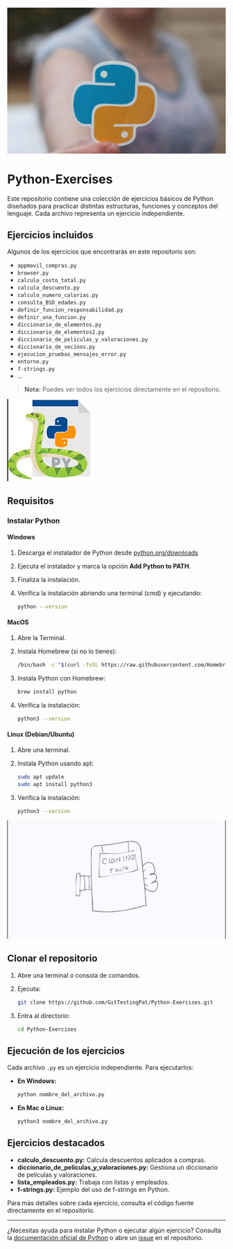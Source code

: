 
![Python Banner](docs/images/python_logo.jpg)

# Python-Exercises

Este repositorio contiene una colección de ejercicios básicos de Python diseñados para practicar distintas estructuras, funciones y conceptos del lenguaje. Cada archivo representa un ejercicio independiente.

## Ejercicios incluidos

Algunos de los ejercicios que encontrarás en este repositorio son:

- `appmovil_compras.py`
- `browser.py`
- `calculo_costo_total.py`
- `calculo_descuento.py`
- `calculo_numero_calorias.py`
- `consulta_BSD_edades.py`
- `definir_funcion_responsabilidad.py`
- `definir_una_funcion.py`
- `diccionario_de_elementos.py`
- `diccionario_de_elementos2.py`
- `diccionario_de_peliculas_y_valoraciones.py`
- `diccionario_de_vecinos.py`
- `ejecucion_pruebas_mensajes_error.py`
- `entorno.py`
- `f-strings.py`
- ...

> **Nota:** Puedes ver todos los ejercicios directamente en el repositorio.

![Python logo](docs/images/python_logo2.png)

## Requisitos

### Instalar Python

#### Windows

1. Descarga el instalador de Python desde [python.org/downloads](https://www.python.org/downloads/windows/)
2. Ejecuta el instalador y marca la opción **Add Python to PATH**.
3. Finaliza la instalación.
4. Verifica la instalación abriendo una terminal (cmd) y ejecutando:

    ```sh
    python --version
    ```

#### MacOS

1. Abre la Terminal.
2. Instala Homebrew (si no lo tienes):

    ```sh
    /bin/bash -c "$(curl -fsSL https://raw.githubusercontent.com/Homebrew/install/HEAD/install.sh)"
    ```

3. Instala Python con Homebrew:

    ```sh
    brew install python
    ```

4. Verifica la instalación:

    ```sh
    python3 --version
    ```

#### Linux (Debian/Ubuntu)

1. Abre una terminal.
2. Instala Python usando apt:

    ```sh
    sudo apt update
    sudo apt install python3
    ```

3. Verifica la instalación:

    ```sh
    python3 --version
    ```
![clone gif](docs/images/clone.gif)

## Clonar el repositorio

1. Abre una terminal o consola de comandos.
2. Ejecuta:

    ```sh
    git clone https://github.com/GitTestingPat/Python-Exercises.git
    ```

3. Entra al directorio:

    ```sh
    cd Python-Exercises
    ```

## Ejecución de los ejercicios

Cada archivo `.py` es un ejercicio independiente. Para ejecutarlos:

- **En Windows:**

    ```sh
    python nombre_del_archivo.py
    ```

- **En Mac o Linux:**

    ```sh
    python3 nombre_del_archivo.py
    ```

## Ejercicios destacados

- **calculo_descuento.py:** Calcula descuentos aplicados a compras.
- **diccionario_de_peliculas_y_valoraciones.py:** Gestiona un diccionario de películas y valoraciones.
- **lista_empleados.py:** Trabaja con listas y empleados.
- **f-strings.py:** Ejemplo del uso de f-strings en Python.

Para más detalles sobre cada ejercicio, consulta el código fuente directamente en el repositorio.

---

¿Necesitas ayuda para instalar Python o ejecutar algún ejercicio? Consulta la [documentación oficial de Python](https://docs.python.org/3/) o abre un [issue](https://github.com/GitTestingPat/Python-Exercises/issues) en el repositorio.
